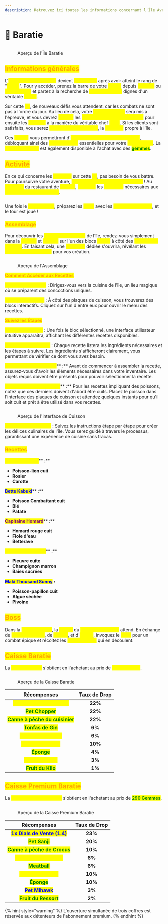 ```yaml
---
description: Retrouvez ici toutes les informations concernant l'Île Aventure Baratie
---
```


# 🎣 Baratie

<figure><img src="../../.gitbook/assets/Capture d’écran 2023-12-04 à 17.39.43.png" alt=""><figcaption><p>Aperçu de l'Île Baratie</p></figcaption></figure>

## <mark style="color:orange;">Informations générales</mark>

L'<mark style="color:yellow;">**île Aventure de Baratie**</mark> devient <mark style="color:yellow;">**accessible**</mark> après avoir atteint le rang de "<mark style="color:yellow;">**Pirate**</mark>". Pour y accéder, prenez la barre de votre <mark style="color:yellow;">**navire**</mark> depuis <mark style="color:yellow;">**Fuchsia**</mark> ou <mark style="color:yellow;">**Ville Orange**</mark> et partez à la recherche de <mark style="color:yellow;">**nouveaux défis**</mark> dignes d'un véritable <mark style="color:yellow;">**pirate**</mark>.

Sur cette <mark style="color:yellow;">**île**</mark>, de nouveaux défis vous attendent, car les combats ne sont pas à l'ordre du jour. Au lieu de cela, votre <mark style="color:yellow;">**talent culinaire**</mark> sera mis à l'épreuve, et vous devrez <mark style="color:yellow;">**pêcher**</mark> les <mark style="color:yellow;">**énormes poissons de Baratie**</mark> pour ensuite les <mark style="color:yellow;">**cuisiner**</mark> à la manière du véritable chef <mark style="color:yellow;">**Sanji**</mark>. Si les clients sont satisfaits, vous serez <mark style="color:yellow;">**récompensé en poêles**</mark>, la <mark style="color:yellow;">**monnaie**</mark> propre à l'île.

Ces <mark style="color:yellow;">**poêles**</mark> vous permettront d'<mark style="color:yellow;">**ouvrir la caisse présente sur l'île**</mark>, débloquant ainsi des <mark style="color:yellow;">**récompenses**</mark> essentielles pour votre <mark style="color:yellow;">**progression**</mark>. La <mark style="color:yellow;">**caisse premium**</mark> est également disponible à l'achat avec des <mark style="color:green;">**gemmes**</mark>.

## <mark style="color:orange;">Activité</mark>

En ce qui concerne les <mark style="color:yellow;">**activités**</mark> sur cette <mark style="color:yellow;">**île**</mark>, pas besoin de vous battre. Pour poursuivre votre aventure, <mark style="color:yellow;">**développez vos talents culinaires**</mark> ! Au <mark style="color:yellow;">**sous-sol**</mark> du restaurant de <mark style="color:yellow;">**Baratie**</mark>, <mark style="color:yellow;">**cuisinez**</mark> les <mark style="color:yellow;">**poissons**</mark> nécessaires aux <mark style="color:yellow;">**recettes spéciales de l'île**</mark>.

<figure><img src="../../.gitbook/assets/Capture d’écran 2023-12-06 à 10.34.09.png" alt=""><figcaption></figcaption></figure>

Une fois le <mark style="color:yellow;">**poisson cuit**</mark>, préparez les <mark style="color:yellow;">**plats**</mark> avec les <mark style="color:yellow;">**ingrédients requis**</mark>, et le tour est joué !

### <mark style="color:orange;">Assemblage</mark>

Pour découvrir les <mark style="color:yellow;">**recettes exclusives**</mark> de l'île, rendez-vous simplement dans la <mark style="color:yellow;">**cuisine**</mark> et <mark style="color:yellow;">**cliquez**</mark> sur l'un des blocs <mark style="color:yellow;">**situés**</mark> à côté des <mark style="color:yellow;">**plaques de cuisson**</mark>. En faisant cela, une <mark style="color:yellow;">**interface**</mark> dédiée s'ouvrira, révélant les <mark style="color:yellow;">**éléments nécessaires**</mark> pour vos création.

<figure><img src="../../.gitbook/assets/image (83).png" alt=""><figcaption><p>Aperçu de l'Assemblage</p></figcaption></figure>

<mark style="color:orange;">**Comment Accéder aux Recettes**</mark>

<mark style="color:yellow;">**Direction la Cuisine**</mark> : Dirigez-vous vers la cuisine de l'île, un lieu magique où se préparent des concoctions uniques.&#x20;

<mark style="color:yellow;">**Cliquez sur le Bloc**</mark> : À côté des plaques de cuisson, vous trouverez des blocs interactifs. Cliquez sur l'un d'entre eux pour ouvrir le menu des recettes.

<mark style="color:orange;">**Suivez les Étapes**</mark>

<mark style="color:yellow;">**Interface Intuitive**</mark> : Une fois le bloc sélectionné, une interface utilisateur intuitive apparaîtra, affichant les différentes recettes disponibles.&#x20;

<mark style="color:yellow;">**Ingrédients et Étapes**</mark> : Chaque recette listera les ingrédients nécessaires et les étapes à suivre. Les ingrédients s'afficheront clairement, vous permettant de vérifier ce dont vous avez besoin.&#x20;

<mark style="color:yellow;">**Vérifiez Votre Inventaire**</mark>** :** Avant de commencer à assembler la recette, assurez-vous d'avoir les éléments nécessaires dans votre inventaire. Les objets requis doivent être présents pour pouvoir sélectionner la recette.

<mark style="color:yellow;">**Pré-cuisson des Poissons**</mark>** :** Pour les recettes impliquant des poissons, notez que ces derniers doivent d'abord être cuits. Placez le poisson dans l'interface des plaques de cuisson et attendez quelques instants pour qu'il soit cuit et prêt à être utilisé dans vos recettes.

<figure><img src="../../.gitbook/assets/image (84).png" alt=""><figcaption><p>Aperçu de l'interface de Cuisson</p></figcaption></figure>

<mark style="color:yellow;">**Cuisinez avec Facilité**</mark> : Suivez les instructions étape par étape pour créer les délices culinaires de l'île. Vous serez guidé à travers le processus, garantissant une expérience de cuisine sans tracas.

### <mark style="color:orange;">Recettes</mark>

<mark style="color:yellow;">**Lionfish Temaki**</mark>** :**

* **Poisson-lion cuit**
* **Rosier**
* **Carotte**

<mark style="color:blue;">**Bette Kabuki**</mark>** :**  &#x20;

* **Poisson Combattant cuit**
* **Blé**
* **Patate**

<mark style="color:purple;">**Capitaine Homard**</mark>** :**  &#x20;

* **Homard rouge cuit**
* **Fiole d'eau**&#x20;
* **Betterave**

<mark style="color:yellow;">**Tako Tako Surprise**</mark>** :** &#x20;

* **Pieuvre cuite**
* **Champignon marron**
* **Baies sucrées**

<mark style="color:blue;">**Maki Thousand Sunny**</mark> **:**

* **Poisson-papillon cuit**
* **Algue séchée**
* **Pivoine**

## <mark style="color:orange;">Boss</mark>

Dans la <mark style="color:yellow;">**zone aventure**</mark>, la <mark style="color:yellow;">**statue**</mark> du <mark style="color:yellow;">**Monstre des Mers**</mark> attend. En échange de <mark style="color:yellow;">**corne des mers**</mark>, de <mark style="color:yellow;">**Poêles**</mark>, et d'<mark style="color:yellow;">**argent**</mark>, invoquez le <mark style="color:yellow;">**boss**</mark> pour un combat épique et récoltez les <mark style="color:yellow;">**récompenses**</mark> qui en découlent.

## <mark style="color:orange;">Caisse Baratie</mark>

La <mark style="color:yellow;">**Caisse Baratie**</mark> s'obtient en l'achetant au prix de <mark style="color:yellow;">**2'000 Poêles**</mark>.

<figure><img src="../../.gitbook/assets/image (76).png" alt=""><figcaption><p>Aperçu de la Caisse Baratie</p></figcaption></figure>

|                          **Récompenses**                         | **Taux de Drop** |
| :--------------------------------------------------------------: | :--------------: |
|  <mark style="color:yellow;">**1x Dials de Vente (1.2)**</mark>  |      **22%**     |
|         <mark style="color:green;">**Pet Chopper**</mark>        |      **22%**     |
| <mark style="color:green;">**Canne à pêche du cuisinier**</mark> |      **22%**     |
|        <mark style="color:green;">**Tonfas de Gin**</mark>       |      **6%**      |
|      <mark style="color:yellow;">**Épée de Fullbody**</mark>     |      **6%**      |
|      <mark style="color:yellow;">**Booster métiers**</mark>      |      **10%**     |
|           <mark style="color:green;">**Éponge**</mark>           |      **4%**      |
|       <mark style="color:yellow;">**Pet Don Krieg**</mark>       |      **3%**      |
|        <mark style="color:green;">**Fruit du Kilo**</mark>       |      **1%**      |

## <mark style="color:orange;">Caisse Premium Baratie</mark>

La <mark style="color:yellow;">**Caisse Premium Baratie**</mark> s'obtient en l'achetant au prix de <mark style="color:green;">**290 Gemmes**</mark>.

<figure><img src="../../.gitbook/assets/image (77).png" alt=""><figcaption><p>Aperçu de la Caisse Premium Baratie</p></figcaption></figure>

|                        **Récompenses**                        | **Taux de Drop** |
| :-----------------------------------------------------------: | :--------------: |
|  <mark style="color:blue;">**1x Dials de Vente (1.4)**</mark> |      **23%**     |
|        <mark style="color:green;">**Pet Sanji**</mark>        |      **20%**     |
| <mark style="color:green;">**Canne à pêche de Crocus**</mark> |      **10%**     |
|   <mark style="color:yellow;">**Lance de Don Krieg**</mark>   |      **6%**      |
|         <mark style="color:green;">**Meatball**</mark>        |      **6%**      |
|     <mark style="color:yellow;">**Booster Métiers**</mark>    |      **10%**     |
|          <mark style="color:green;">**Éponge**</mark>         |      **10%**     |
|        <mark style="color:blue;">**Pet Mihawk**</mark>        |      **3%**      |
|     <mark style="color:green;">**Fruit du Ressort**</mark>    |      **2%**      |

{% hint style="warning" %}
L'ouverture simultanée de trois coffres est réservée aux détenteurs de l'abonnement premium.
{% endhint %}
